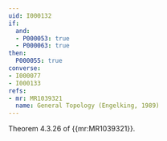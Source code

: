 ```yaml
---
uid: I000132
if:
  and:
  - P000053: true
  - P000063: true
then:
  P000055: true
converse:
- I000077
- I000133
refs:
- mr: MR1039321
  name: General Topology (Engelking, 1989)
---
```


Theorem 4.3.26 of {{mr:MR1039321}}.
